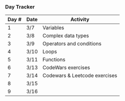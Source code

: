 ### Day Tracker

|Day #|Date|Activity|
|---|---|---|
|1|3/7|Variables|
|2|3/8|Complex data types|
|3|3/9|Operators and conditions|
|4|3/10|Loops|
|5|3/11|Functions|
|6|3/13|CodeWars exercises|
|7|3/14|Codewars & Leetcode exercises|
|8|3/15||
|9|3/16||
